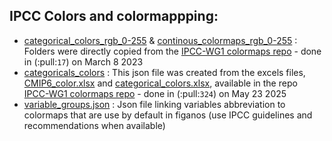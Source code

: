 ## IPCC Colors and colormappping:

  - [categorical_colors_rgb_0-255](https://github.com/Ouranosinc/figanos/tree/main/src/figanos/data/ipcc_colors/categorical_colors_rgb_0-255) & [continous_colormaps_rgb_0-255](https://github.com/Ouranosinc/figanos/tree/main/src/figanos/data/ipcc_colors/continuous_colormaps_rgb_0-255)  : Folders were directly copied from the [IPCC-WG1 colormaps repo](https://github.com/IPCC-WG1/colormaps) - done in (:pull:`17`) on March 8 2023
  - [categoricals_colors](https://github.com/Ouranosinc/figanos/blob/main/src/figanos/data/ipcc_colors/categorical_colors.json) : This json file  was created from the excels files, [CMIP6_color.xlsx](https://github.com/IPCC-WG1/colormaps/blob/master/CMIP6_color.xlsx) and [categorical_colors.xlsx](https://github.com/IPCC-WG1/colormaps/blob/master/categorical_colors.xlsx), available in the repo [IPCC-WG1 colormaps repo](https://github.com/IPCC-WG1/colormaps) - done in (:pull:`324`) on May 23 2025
  - [variable_groups.json](https://github.com/Ouranosinc/figanos/blob/main/src/figanos/data/ipcc_colors/variable_groups.json) : Json file linking variables abbreviation to colormaps that are use by default in figanos (use IPCC guidelines and recommendations when available)

